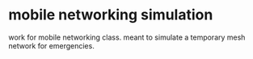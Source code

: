 # mobile networking simulation

work for mobile networking class. meant to simulate a temporary mesh network for emergencies. 
